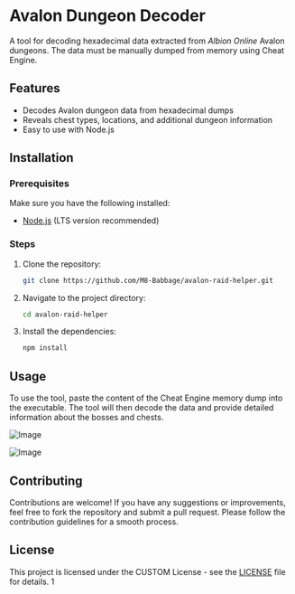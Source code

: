 # Avalon Dungeon Decoder

A tool for decoding hexadecimal data extracted from *Albion Online* Avalon dungeons. The data must be manually dumped from memory using Cheat Engine.

## Features

- Decodes Avalon dungeon data from hexadecimal dumps
- Reveals chest types, locations, and additional dungeon information
- Easy to use with Node.js

## Installation

### Prerequisites

Make sure you have the following installed:

- [Node.js](https://nodejs.org/) (LTS version recommended)

### Steps

1. Clone the repository:

    ```bash
    git clone https://github.com/M8-Babbage/avalon-raid-helper.git
    ```

2. Navigate to the project directory:

    ```bash
    cd avalon-raid-helper
    ```

3. Install the dependencies:

    ```bash
    npm install
    ```

## Usage

To use the tool, paste the content of the Cheat Engine memory dump into the executable. The tool will then decode the data and provide detailed information about the bosses and chests.

![Image](https://github.com/user-attachments/assets/beb2a6bc-8d5d-4a7f-a895-1eaa4ff0d556)

![Image](https://github.com/user-attachments/assets/97eb7412-e721-4acf-b09e-e907e99a591b)

## Contributing

Contributions are welcome! If you have any suggestions or improvements, feel free to fork the repository and submit a pull request. Please follow the contribution guidelines for a smooth process.

## License

This project is licensed under the CUSTOM License - see the [LICENSE](LICENSE) file for details.
1